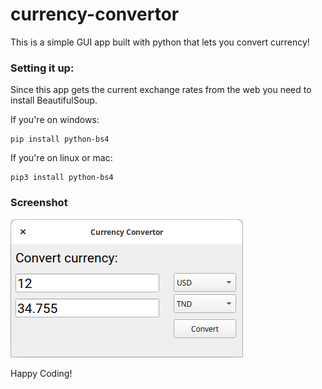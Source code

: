 # currency-convertor
This is a simple GUI app built with python that lets you convert currency!

### Setting it up:
Since this app gets the current exchange rates from the web you need to install BeautifulSoup.


If you're on windows:

```
pip install python-bs4
```

If you're on linux or mac:

```
pip3 install python-bs4
```
### Screenshot
![](screenie_for_convertor.png)

Happy Coding!
